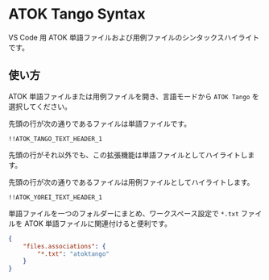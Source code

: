 # ATOK Tango Syntax

VS Code 用 ATOK 単語ファイルおよび用例ファイルのシンタックスハイライトです。

## 使い方

ATOK 単語ファイルまたは用例ファイルを開き、言語モードから `ATOK Tango` を選択してください。

先頭の行が次の通りであるファイルは単語ファイルです。
```
!!ATOK_TANGO_TEXT_HEADER_1
```
先頭の行がそれ以外でも、この拡張機能は単語ファイルとしてハイライトします。

先頭の行が次の通りであるファイルは用例ファイルとしてハイライトします。
```
!!ATOK_YOREI_TEXT_HEADER_1
```

単語ファイルを一つのフォルダーにまとめ、ワークスペース設定で `*.txt` ファイルを ATOK 単語ファイルに関連付けると便利です。

```json
{
    "files.associations": {
        "*.txt": "atoktango"
    }
}
```
